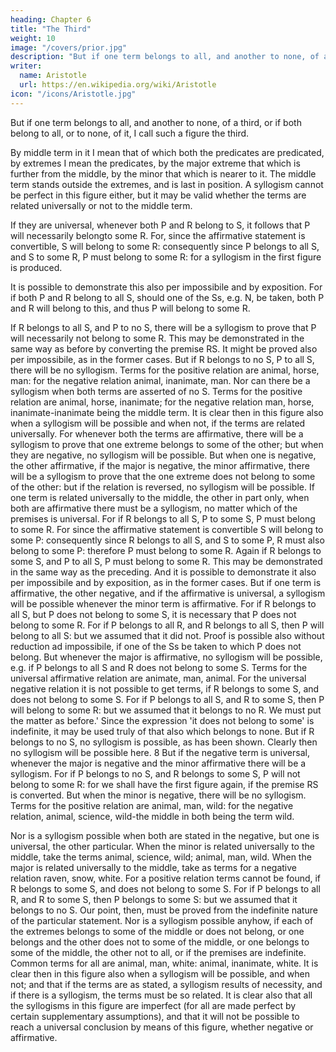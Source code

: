 ```yaml
---
heading: Chapter 6
title: "The Third"
weight: 10
image: "/covers/prior.jpg"
description: "But if one term belongs to all, and another to none, of a third, or if both belong to all, or to none, of it, I call such a figure the third."
writer:
  name: Aristotle 
  url: https://en.wikipedia.org/wiki/Aristotle
icon: "/icons/Aristotle.jpg"
---
```




But if one term belongs to all, and another to none, of a third, or if both belong to all, or to none, of it, I call such a figure the third.

By middle term in it I mean that of which both the predicates are predicated, by extremes I mean the predicates, by the major extreme that which is further from the middle, by the minor that which is nearer to it. The middle term stands outside the extremes, and is last in position. A syllogism cannot be perfect in this figure either, but it may be valid whether the terms are related universally or not to the middle term. 

If they are universal, whenever both P and R belong to S, it follows that P will necessarily belongto some R. For, since the affirmative statement is convertible, S will belong to some R: consequently since P belongs to all S, and S to some R, P must belong to some R: for a syllogism
in the first figure is produced.

It is possible to demonstrate this also per impossibile and by exposition. For if both P and R belong to all S, should one of the Ss, e.g. N, be taken, both P and
R will belong to this, and thus P will belong to some R.

If R belongs to all S, and P to no S, there will be a syllogism to prove that P will necessarily not belong to some R. This may be demonstrated in the same way as before by converting the
premise RS. It might be proved also per impossibile, as in the former cases. But if R belongs to
no S, P to all S, there will be no syllogism. Terms for the positive relation are animal, horse,
man: for the negative relation animal, inanimate, man.
Nor can there be a syllogism when both terms are asserted of no S. Terms for the positive
relation are animal, horse, inanimate; for the negative relation man, horse, inanimate-inanimate
being the middle term.
It is clear then in this figure also when a syllogism will be possible and when not, if the terms are
related universally. For whenever both the terms are affirmative, there will be a syllogism to
prove that one extreme belongs to some of the other; but when they are negative, no syllogism
will be possible. But when one is negative, the other affirmative, if the major is negative, the
minor affirmative, there will be a syllogism to prove that the one extreme does not belong to
some of the other: but if the relation is reversed, no syllogism will be possible. If one term is
related universally to the middle, the other in part only, when both are affirmative there must be
a syllogism, no matter which of the premises is universal. For if R belongs to all S, P to some S,
P must belong to some R. For since the affirmative statement is convertible S will belong to
some P: consequently since R belongs to all S, and S to some P, R must also belong to some P:
therefore P must belong to some R.
Again if R belongs to some S, and P to all S, P must belong to some R. This may be
demonstrated in the same way as the preceding. And it is possible to demonstrate it also per
impossibile and by exposition, as in the former cases. But if one term is affirmative, the other
negative, and if the affirmative is universal, a syllogism will be possible whenever the minor
term is affirmative. For if R belongs to all S, but P does not belong to some S, it is necessary that
P does not belong to some R. For if P belongs to all R, and R belongs to all S, then P will belong
to all S: but we assumed that it did not. Proof is possible also without reduction ad impossibile, if
one of the Ss be taken to which P does not belong.
But whenever the major is affirmative, no syllogism will be possible, e.g. if P belongs to all S
and R does not belong to some S. Terms for the universal affirmative relation are animate, man,
animal. For the universal negative relation it is not possible to get terms, if R belongs to some S,
and does not belong to some S. For if P belongs to all S, and R to some S, then P will belong to
some R: but we assumed that it belongs to no R. We must put the matter as before.' Since the
expression 'it does not belong to some' is indefinite, it may be used truly of that also which
belongs to none. But if R belongs to no S, no syllogism is possible, as has been shown. Clearly
then no syllogism will be possible here. 
8
But if the negative term is universal, whenever the major is negative and the minor affirmative
there will be a syllogism. For if P belongs to no S, and R belongs to some S, P will not belong to
some R: for we shall have the first figure again, if the premise RS is converted.
But when the minor is negative, there will be no syllogism. Terms for the positive relation are
animal, man, wild: for the negative relation, animal, science, wild-the middle in both being the
term wild.

Nor is a syllogism possible when both are stated in the negative, but one is universal, the other
particular. When the minor is related universally to the middle, take the terms animal, science,
wild; animal, man, wild. When the major is related universally to the middle, take as terms for a
negative relation raven, snow, white. For a positive relation terms cannot be found, if R belongs
to some S, and does not belong to some S. For if P belongs to all R, and R to some S, then P
belongs to some S: but we assumed that it belongs to no S. Our point, then, must be proved from
the indefinite nature of the particular statement.
Nor is a syllogism possible anyhow, if each of the extremes belongs to some of the middle or
does not belong, or one belongs and the other does not to some of the middle, or one belongs to
some of the middle, the other not to all, or if the premises are indefinite. Common terms for all
are animal, man, white: animal, inanimate, white.
It is clear then in this figure also when a syllogism will be possible, and when not; and that if the
terms are as stated, a syllogism results of necessity, and if there is a syllogism, the terms must be
so related. It is clear also that all the syllogisms in this figure are imperfect (for all are made
perfect by certain supplementary assumptions), and that it will not be possible to reach a
universal conclusion by means of this figure, whether negative or affirmative.


